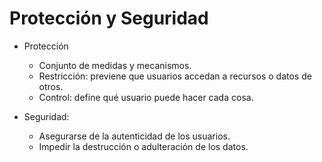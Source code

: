 # Protección y Seguridad

* Protección
	* Conjunto de medidas y mecanismos.
	* Restricción: previene que usuarios accedan a recursos o datos de otros. 
	* Control: define qué usuario puede hacer cada cosa.

* Seguridad:
	* Asegurarse de la autenticidad de los usuarios.
	* Impedir la destrucción o adulteración de los datos.

